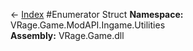 ← [Index](index.md)
#Enumerator Struct
**Namespace:** VRage.Game.ModAPI.Ingame.Utilities  
**Assembly:** VRage.Game.dll  
